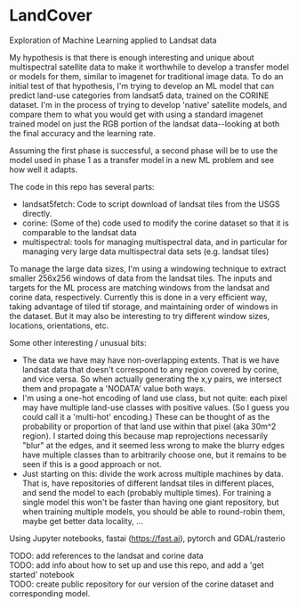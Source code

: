 # LandCover
Exploration of Machine Learning applied to Landsat data

My hypothesis is that there is enough interesting and unique about multispectral satellite data to make it worthwhile to
develop a transfer model or models for them, similar to imagenet for traditional image data.  To do an initial test of that hypothesis, 
I'm trying to develop an ML model that can predict land-use categories from landsat5 data, trained on the CORINE dataset.  I'm in the
process of trying to develop 'native' satellite models, and compare them to what you would get with using a standard imagenet
trained model on just the RGB portion of the landsat data--looking at both the final accuracy and the learning rate.  

Assuming the first phase is successful, a second phase will be to use the model used in phase 1 as a transfer model in a new ML 
problem and see how well it adapts.

The code in this repo has several parts:
* landsat5fetch: Code to script download of landsat tiles from the USGS directly.
* corine: (Some of the) code used to modify the corine dataset so that it is comparable to the landsat data
* multispectral: tools for managing multispectral data, and in particular for managing very large data multispectral 
data sets (e.g. landsat tiles)

To manage the large data sizes, I'm using a windowing technique to extract smaller 256x256 windows of data from the landsat tiles.
The inputs and targets for the ML process are matching windows from the landsat and corine data, respectively.
Currently this is done in a very efficient way, taking advantage of tiled tif storage, and maintaining order of windows in the dataset.
But it may also be interesting to try different window sizes, locations, orientations, etc.

Some other interesting / unusual bits:

* The data we have may have non-overlapping extents.  That is we have landsat data that doesn't correspond to any region covered by
corine, and vice versa.  So when actually generating the x,y pairs, we intersect them and propagate a 'NODATA' value both ways.
* I'm using a one-hot encoding of land use class, but not quite: each pixel may have multiple land-use classes with positive values.
(So I guess you could call it a 'multi-hot' encoding.)  These can be thought of as the probability or proportion of that land use 
within that pixel (aka 30m^2 region).  I started doing this because map reprojections necessarily "blur" at the edges, and it seemed
less wrong to make the blurry edges have multiple classes than to arbitrarily choose one, but it remains to be seen if this is a good
approach or not.
* Just starting on this: divide the work across multiple machines by data.  That is, have repositories of different landsat tiles in different 
places, and send the model to each (probably multiple times).  For training a single model this won't be faster than having one giant
repository, but when training multiple models, you should be able to round-robin them, maybe get better data locality, ...

Using Jupyter notebooks, fastai (https://fast.ai), pytorch and GDAL/rasterio

TODO: add references to the landsat and corine data<br>
TODO: add info about how to set up and use this repo, and add a 'get started' notebook<br>
TODO: create public repository for our version of the corine dataset and corresponding model.
